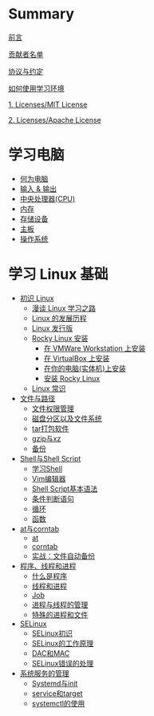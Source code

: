 # Summary

[前言](./intro.md)

[贡献者名单](./contributors.md)

[协议与约定](./conventions.md)

[如何使用学习环境](./how_to_use_studyenv.md)

[1. Licenses/MIT License](./licenses/LICENSE-MIT.md)

[2. Licenses/Apache License](./licenses/LICENSE-APACHE.md)

# 学习电脑

- [何为电脑](./learn_computer_basic/what_is_computer.md)
- [输入 & 输出](./learn_computer_basic/input_and_output.md)
- [中央处理器(CPU)](./learn_computer_basic/cpu.md)
- [内存](./learn_computer_basic/memory.md)
- [存储设备](./learn_computer_basic/storage_device.md)
- [主板](./learn_computer_basic/motherboard.md)
- [操作系统](./learn_computer_basic/operating_system.md)

# 学习 Linux 基础

- [初识 Linux](./learn_linux_basic/the_linux_learning_path.md)
  - [漫谈 Linux 学习之路](./learn_linux_basic/the_linux_learning_path.md)
  - [Linux 的发展历程](./learn_linux_basic/the_history_of_linux.md)
  - [Linux 发行版](./learn_linux_basic/linux_distro.md)
  - [Rocky Linux 安装](./learn_linux_basic/install_rocky_linux/install_rocky_linux_intro.md)
    - [在 VMWare Workstation 上安装](./learn_linux_basic/install_rocky_linux/install_in_vmware.md)
    - [在 VirtualBox 上安装](./learn_linux_basic/install_rocky_linux/install_in_vbox.md)
    - [在你的电脑(实体机)上安装](./learn_linux_basic/install_rocky_linux/install_in_your_pc.md)
    - [安装 Rocky Linux](./learn_linux_basic/install_rocky_linux/install_rocky_linux.md)
  - [Linux 常识](./learn_linux_basic/linux_common_sense.md)
- [文件与路径](./learn_linux_basic/file_and_path/file_and_path.md)
  - [文件权限管理](./learn_linux_basic/file_and_path/manage_file_premissons.md)
  - [磁盘分区以及文件系统]()
  - [tar打包软件]()
  - [gzip与xz]()
  - [备份]()
- [Shell与Shell Script]()
  - [学习Shell]()
  - [Vim编辑器]()
  - [Shell Script基本语法]()
  - [条件判断语句]()
  - [循环]()
  - [函数]()
- [at与corntab]()
  - [at]()
  - [corntab]()
  - [实战：文件自动备份]()
- [程序、线程和进程]()
  - [什么是程序]()
  - [线程和进程]()
  - [Job]()
  - [进程与线程的管理]()
  - [特殊的进程和文件]()
- [SELinux]()
  - [SELinux初识]()
  - [SELinux的工作原理]()
  - [DAC和MAC]()
  - [SELinux错误的处理]()
- [系统服务的管理]()
  - [Systemd与init]()
  - [service和target]()
  - [systemctl的使用]()
